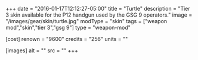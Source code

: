 +++
date = "2016-01-17T12:12:27-05:00"
title = "Turtle"
description = "Tier 3 skin available for the P12 handgun used by the GSG 9 operators."
image = "/images/gear/skin/turtle.jpg"
modType = "skin"
tags = ["weapon mod","skin","tier 3","gsg 9"]
type = "weapon-mod"

[cost]
  renown = "9600"
  credits = "256"
  units = ""

[images]
  alt = ""
  src = ""
+++
